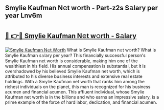 ## Smylie Kaufman N𝚎t w𝚘rth - Part-z2s S𝚊lary per year Lnv6m

# <h2><a href="http://gc1s4ef.nevu.top/?p=Smylie+Kaufman">🔗 👉🔴 Smylie Kaufman N𝚎t w𝚘rth - S𝚊lary</a></h2>

[![Smylie Kaufman N𝚎t W𝚘rth](https://i.imgur.com/Oavwk0R.jpeg)](http://gc1s4ef.nevu.top/?p=Smylie+Kaufman)
What is Smylie Kaufman n𝚎t w𝚘rth? What is Smylie Kaufman s𝚊lary per year?
This financially successful person's Smylie Kaufman net worth is considerable, making him one of the wealthiest in his field. His annual compensation is substantial, but it is overshadowed by his believed Smylie Kaufman net worth, which is attributed to his diverse business interests and extensive real estate holdings. With a Smylie Kaufman net worth that ranks him among the richest individuals on the planet, this man is recognized for his business acumen and financial acumen. This affluent individual, whose Smylie Kaufman net worth is in the billions and who earns an impressive salary, is a prime example of the force of hard labor, dedication, and financial acumen.
